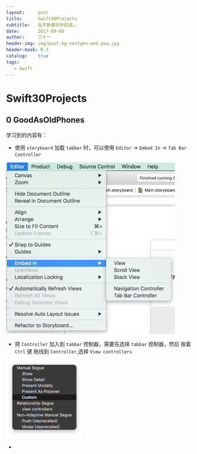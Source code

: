 ```yaml
---
layout:     post
title:      Swift30Projects
subtitle:   在不断填坑中前进。。
date:       2017-09-08
author:     三十一
header-img: img/post-bg-nextgen-web-pwa.jpg
header-mask: 0.3
catalog:    true
tags:
   - Swift
---
```


# Swift30Projects

## 0 GoodAsOldPhones
学习到的内容有：

* 使用 `storyboard` 加载 `tabbar` 时，可以使用 `Editor` -> `Embed In` -> `Tab Bar Controller`

![tabbar](/media/15048621506323/15048622289028.jpg)

* 把 `Controller` 加入到 `tabbar` 控制器，需要先选择  `tabbar` 控制器，然后 按着 `Ctrl` 键 拖线到  `Controller`,选择 `View controllers`

![](/media/15048621506323/q.png)

* 

